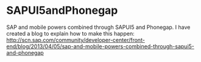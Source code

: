 SAPUI5andPhonegap
=================

SAP and mobile powers combined through SAPUI5 and Phonegap.
I have created a blog to explain how to make this happen:
http://scn.sap.com/community/developer-center/front-end/blog/2013/04/05/sap-and-mobile-powers-combined-through-sapui5-and-phonegap

